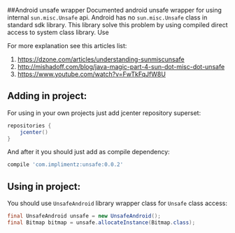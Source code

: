 ##Android unsafe wrapper
Documented android unsafe wrapper for using internal `sun.misc.Unsafe` api.
Android has no `sun.misc.Unsafe` class in standard sdk library. 
This library solve this problem by using compiled direct access to system class library.
Use 

For more explanation see this articles list:


1. https://dzone.com/articles/understanding-sunmiscunsafe
2. http://mishadoff.com/blog/java-magic-part-4-sun-dot-misc-dot-unsafe
3. https://www.youtube.com/watch?v=FwTkFqJfW8U


Adding in project:
------------------
For using in your own projects just add jcenter repository superset:

```groovy
repositories {
    jcenter()
}
```

And after it you should just add as compile dependency:

```groovy
compile 'com.implimentz:unsafe:0.0.2'
```

Using in project:
-----------------

You should use `UnsafeAndroid` library wrapper class for `Unsafe` class access:

```java
final UnsafeAndroid unsafe = new UnsafeAndroid();
final Bitmap bitmap = unsafe.allocateInstance(Bitmap.class);
```